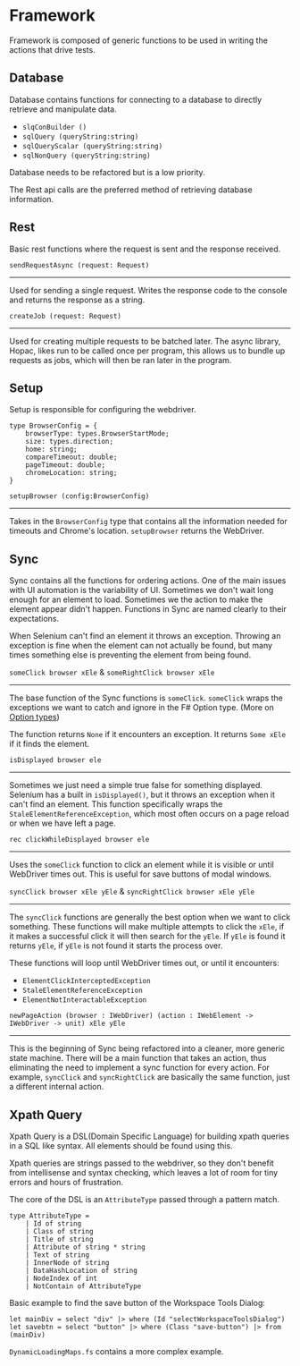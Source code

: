 # Framework

Framework is composed of generic functions to be used in writing the actions that drive tests.

## Database

Database contains functions for connecting to a database to directly retrieve and manipulate data.

- `slqConBuilder ()`
- `sqlQuery (queryString:string)`
- `sqlQueryScalar (queryString:string)`
- `sqlNonQuery (queryString:string)`

Database needs to be refactored but is a low priority.

The Rest api calls are the preferred method of retrieving database information. 

## Rest

Basic rest functions where the request is sent and the response received.

`sendRequestAsync (request: Request)`

___


Used for sending a single request. Writes the response code to the console and returns the response as a string. 

`createJob (request: Request)`

___


Used for creating multiple requests to be batched later.
The async library, Hopac, likes run to be called once per program, this allows us to bundle up requests as jobs, which will then be ran later in the program.

## Setup

Setup is responsible for configuring the webdriver.
 
    type BrowserConfig = {
        browserType: types.BrowserStartMode;
        size: types.direction;
        home: string;
        compareTimeout: double;
        pageTimeout: double;
        chromeLocation: string;
    }

`setupBrowser (config:BrowserConfig)`

___


Takes in the `BrowserConfig` type that contains all the information needed for timeouts and Chrome's location.
`setupBrowser` returns the WebDriver. 

## Sync

Sync contains all the functions for ordering actions.
One of the main issues with UI automation is the variability of UI.
Sometimes we don't wait long enough for an element to load.
Sometimes we the action to make the element appear didn't happen.
Functions in Sync are named clearly to their expectations. 

When Selenium can't find an element it throws an exception.
Throwing an exception is fine when the element can not actually be found, but many times something else is preventing the element from being found.

`someClick browser xEle` & `someRightClick browser xEle`

___


The base function of the Sync functions is `someClick`.
`someClick` wraps the exceptions we want to catch and ignore in the F# Option type. (More on [Option types](https://fsharpforfunandprofit.com/posts/the-option-type/))

The function returns `None` if it encounters an exception. It returns `Some xEle` if it finds the element.

`isDisplayed browser ele`

___


Sometimes we just need a simple true false for something displayed.
Selenium has a built in `isDisplayed()`, but it throws an exception when it can't find an element.
This function specifically wraps the `StaleElementReferenceException`, which most often occurs on a page reload or when we have left a page.

`rec clickWhileDisplayed browser ele`

___


Uses the `someClick` function to click an element while it is visible or until WebDriver times out.
This is useful for save buttons of modal windows.

`syncClick browser xEle yEle` & `syncRightClick browser xEle yEle`

___


The `syncClick` functions are generally the best option when we want to click something. 
These functions will make multiple attempts to click the `xEle`, if it makes a successful click it will then search for the `yEle`. If `yEle` is found it returns `yEle`, if `yEle` is not found it starts the process over. 

These functions will loop until WebDriver times out, or until it encounters:

- `ElementClickInterceptedException`
- `StaleElementReferenceException` 
- `ElementNotInteractableException`


`newPageAction (browser : IWebDriver) (action : IWebElement -> IWebDriver -> unit) xEle yEle`

___

This is the beginning of Sync being refactored into a cleaner, more generic state machine.
There will be a main function that takes an action, thus eliminating the need to implement a sync function for every action. For example, `syncClick` and `syncRightClick` are basically the same function, just a different internal action.

## Xpath Query

Xpath Query is a DSL(Domain Specific Language) for building xpath queries in a SQL like syntax. All elements should be found using this.

Xpath queries are strings passed to the webdriver, so they don't benefit from intellisense and syntax checking, which leaves a lot of room for tiny errors and hours of frustration.

The core of the DSL is an `AttributeType` passed through a pattern match.

    type AttributeType =
        | Id of string
        | Class of string
        | Title of string
        | Attribute of string * string
        | Text of string
        | InnerNode of string
        | DataHashLocation of string
        | NodeIndex of int
        | NotContain of AttributeType

Basic example to find the save button of the Workspace Tools Dialog:

    let mainDiv = select "div" |> where (Id "selectWorkspaceToolsDialog")
    let savebtn = select "button" |> where (Class "save-button") |> from (mainDiv)

`DynamicLoadingMaps.fs` contains a more complex example.